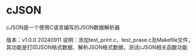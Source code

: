 # cJSON
cJSON是一个使用C语言编写的JSON数据解析器

版本：v1.0.0    20240911
说明：添加test_print.c、test_prase.c及Makefile文件，其功能是打印JSON格式数据、解析JSON格式数据，测试cJSON相关函数功能